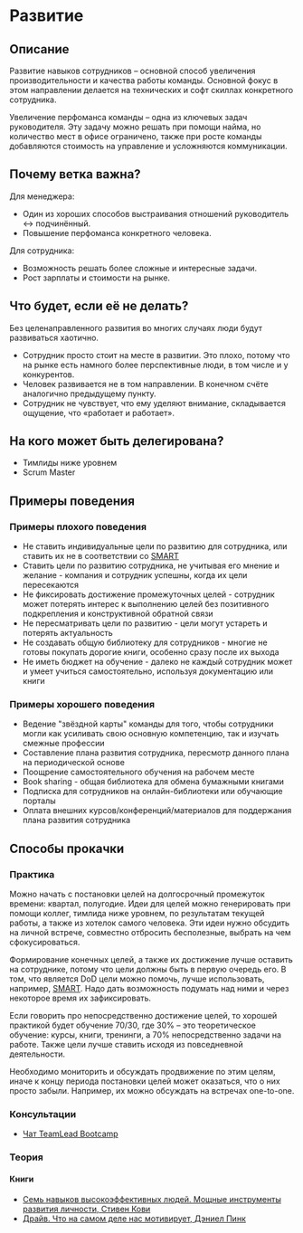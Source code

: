# Развитие
## Описание
Развитие навыков сотрудников – основной способ увеличения производительности и качества работы команды. Основной фокус в этом направлении делается на технических и софт скиллах конкретного сотрудника.

Увеличение перфоманса команды – одна из ключевых задач руководителя. Эту задачу можно решать при помощи найма, но количество мест в офисе ограничено, также при росте команды добавляются стоимость на управление и усложняются коммуникации.

## Почему ветка важна?
Для менеджера:
- Один из хороших способов выстраивания отношений руководитель <-> подчинённый.
- Повышение перфоманса конкретного человека.

Для сотрудника:
- Возможность решать более сложные и интересные задачи.
- Рост зарплаты и стоимости на рынке.

## Что будет, если её не делать?
Без целенаправленного развития во многих случаях люди будут развиваться хаотично.
- Сотрудник просто стоит на месте в развитии. Это плохо, потому что на рынке есть намного более перспективные люди, в том числе и у конкурентов.
- Человек развивается не в том направлении. В конечном счёте аналогично предыдущему пункту.
- Сотрудник не чувствует, что ему уделяют внимание, складывается ощущение, что «работает и работает».

## На кого может быть делегирована?
- Тимлиды ниже уровнем
- Scrum Master

## Примеры поведения
### Примеры плохого поведения
- Не ставить индивидуальные цели по развитию для сотрудника, или ставить их не в соответствии со [SMART](https://ru.wikipedia.org/wiki/SMART)
- Ставить цели по развитию сотрудника, не учитывая его мнение и желание - компания и сотрудник успешны, когда их цели пересекаются
- Не фиксировать достижение промежуточных целей - сотрудник может потерять интерес к выполнению целей без позитивного подкрепления и конструктивной обратной связи
- Не пересматривать цели по развитию - цели могут устареть и потерять актуальность
- Не создавать общую библиотеку для сотрудников - многие не готовы покупать дорогие книги, особенно сразу после их выхода
- Не иметь бюджет на обучение - далеко не каждый сотрудник может и умеет учиться самостоятельно, используя документацию или книги

### Примеры хорошего поведения
- Ведение "звёздной карты" команды для того, чтобы сотрудники могли как усиливать свою основную компетенцию, так и изучать смежные профессии
- Составление плана развития сотрудника, пересмотр данного плана на периодической основе
- Поощрение самостоятельного обучения на рабочем месте
- Book sharing - общая библиотека для обмена бумажными книгами
- Подписка для сотрудников на онлайн-библиотеки или обучающие порталы
- Оплата внешних курсов/конференций/материалов для поддержания плана развития сотрудника

## Способы прокачки
### Практика
Можно начать с постановки целей на долгосрочный промежуток времени: квартал, полугодие. Идеи для целей можно генерировать при помощи коллег, тимлида ниже уровнем, по результатам текущей работы, а также из хотелок самого человека. Эти идеи нужно обсудить на личной встрече, совместно отбросить бесполезные, выбрать на чем сфокусироваться.

Формирование конечных целей, а также их достижение лучше оставить на сотруднике, потому что цели должны быть в первую очередь его. В том, что является DoD цели можно помочь, лучше использовать, например, [SMART](https://ru.wikipedia.org/wiki/SMART). Надо дать возможность подумать над ними и через некоторое время их зафиксировать.

Если говорить про непосредственно достижение целей, то хорошей практикой будет обучение 70/30, где 30% – это теоретическое обучение: курсы, книги, тренинги, а 70% непосредственно задачи на работе. Также цели лучше ставить исходя из повседневной деятельности.

Необходимо мониторить и обсуждать продвижение по этим целям, иначе к концу периода постановки целей может оказаться, что о них просто забыли. Например, их можно обсуждать на встречах one-to-one.

### Консультации
- [Чат TeamLead Bootcamp](https://t.me/teamlead_bootcamp)

### Теория
#### Книги
- [Семь навыков высокоэффективных людей. Мощные инструменты развития личности, Стивен Кови](https://www.ozon.ru/context/detail/id/4749424/)
- [Драйв. Что на самом деле нас мотивирует, Дэниел Пинк](https://www.ozon.ru/context/detail/id/22524686/)
